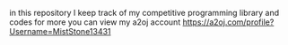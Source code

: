 in this repository I keep track of my competitive programming library and codes
for more you can view my a2oj account https://a2oj.com/profile?Username=MistStone13431